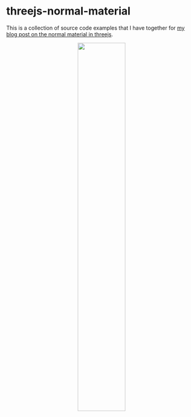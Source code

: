 # threejs-normal-material

This is a collection of source code examples that I have together for [my blog post on the normal material in threejs](https://dustinpfister.github.io/2021/06/23/threejs-normal-material/).


<div align="center">
      <a href="https://www.youtube.com/watch?v=G5bD_dXg2M4">
         <img src="https://img.youtube.com/vi/G5bD_dXg2M4/0.jpg" style="width:50%;">
      </a>
</div>

